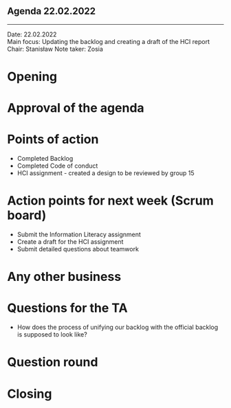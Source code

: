 ## Agenda 22.02.2022

---

Date:           22.02.2022\
Main focus:     Updating the backlog and creating a draft of the HCI report
Chair:          Stanisław
Note taker:     Zosia

# Opening

# Approval of the agenda

# Points of action
 - Completed Backlog
 - Completed Code of conduct
 - HCI assignment - created a design to be reviewed by group 15

# Action points for next week (Scrum board)
 - Submit the Information Literacy assignment
 - Create a draft for the HCI assignment
 - Submit detailed questions about teamwork

# Any other business

# Questions for the TA
 - How does the process of unifying our backlog with the official backlog is supposed to look like? 

# Question round

# Closing